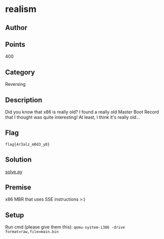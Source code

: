 # realism
## Author

## Points
400
## Category
Reversing
## Description
Did you know that x86 is really old? I found a really old Master Boot Record that I thought was quite interesting! At least, I think it's really old...
## Flag
`flag{4r3alz_m0d3_y0}`
## Solution
[solve.py](solve.py)
## Premise
x86 MBR that uses SSE instructions >:)
## Setup
Run cmd (please give them this): 
`qemu-system-i386 -drive format=raw,file=main.bin`
